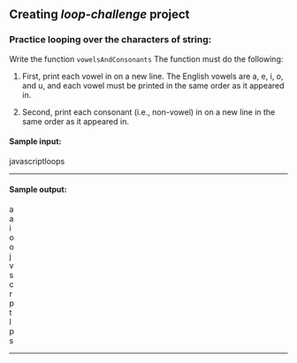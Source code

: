 ## Creating _loop-challenge_ project

### Practice looping over the characters of string:

Write the function `vowelsAndConsonants`
The function must do the following:

1. First, print each vowel in on a new line. The English vowels are a, e, i, o,
   and u, and each vowel must be printed in the same order as it appeared in.

2. Second, print each consonant (i.e., non-vowel) in on a new line in the same
   order as it appeared in.

#### Sample input:

javascriptloops

---

#### Sample output:

a  
a  
i  
o  
o  
j  
v  
s  
c  
r  
p  
t  
l  
p  
s

---
